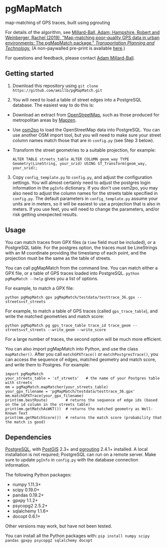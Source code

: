 # pgMapMatch
map-matching of GPS traces, built using pgrouting

For details of the algorithm, see [Millard-Ball, Adam; Hampshire, Robert and Weinberger, Rachel (2019), "Map-matching poor-quality GPS data in urban environments: The pgMapMatch package." *Transportation Planning and Technology.*](https://doi.org/10.1080/03081060.2019.1622249) (A non-paywalled pre-print is available [here](https://people.ucsc.edu/~adammb/publications.html).)

For questions and feedback, please contact [Adam Millard-Ball](https://people.ucsc.edu/~adammb/).

## Getting started ##
1. Download this repository using `git clone https://github.com/amillb/pgMapMatch.git`

2. You will need to load a table of street edges into a PostgreSQL database. The easiest way to do this is:
  * Download an extract from [OpenStreetMap](http://www.openstreetmap.org/), such as those produced for metropolitan areas by [Mapzen](https://mapzen.com/data/metro-extracts/).
  * Use [osm2po](http://osm2po.de) to load the OpenStreetMap data into PostgreSQL. You can use another OSM import tool, but you will need to make sure your street column names match those that are in `config.py` (see Step 3 below).
  * Transform the street geometries to a suitable projection, for example: 

     `ALTER TABLE streets_table ALTER COLUMN geom_way TYPE Geometry(LineString, your_srid) USING ST_Transform(geom_way, your_srid);` 

3. Copy `config_template.py` to `config.py`, and adjust the configuration settings. You will almost certainly need to adjust the postgres login information in the `pgInfo` dictionary. If you don't use osm2po, you may also need to adjust the column names for the streets table specified in `config.py`. The default parameters in `config_template.py` assume your units are in meters, so it will be easiest to use a projection that is also in meters. If you use feet, you will need to change the parameters, and/or risk getting unexpected results.

## Usage ##
You can match traces from GPX files (a `time` field must be included), or a PostgreSQL table. For the postgres option, the traces must be LineStrings with an M coordinate providing the timestamp of each point, and the projection must be the same as the table of streets.

You can call pgMapMatch from the command line. You can match either a GPX file, or a table of GPS traces loaded into PostgreSQL. `python pgMapMatch --help` gives you a list of options. 

For example, to match a GPX file:
```
python pgMapMatch gpx pgMapMatch/testdata/testtrace_36.gpx --streets=sf_streets
```

For example, to match a table of GPS traces (called `gps_trace_table`), and write the matched geometries and match score:
```
python pgMapMatch pg gps_trace_table trace_id trace_geom --streets=sf_streets --write_geom --write_score
```

For a large number of traces, the second option will be much more efficient.

You can also import pgMapMatch into Python, and use the class `mapMatcher()`. After you call `matchGPXTrace()` or `matchPostgresTrace()`, you can access the sequence of edges, matched geometry and match score, and write them to Postgres. For example:
```
import pgMapMatch
your_streets_table = 'sf_streets'   # the name of your Postgres table with streets
mm = pgMapMatch.mapMatcher(your_streets_table)
your_gpx_filename = 'pgMapMatch/testdata/testtrace_36.gpx'
mm.matchGPXTrace(your_gpx_filename)
print(mm.bestRoute)        # returns the sequence of edge ids (based on the id column in the streets table)
print(mm.getMatchAsWKT())  # returns the matched geometry as Well-Known Text
print(mm.getMatchScore())  # returns the match score (probability that the match is good)
```

## Dependencies ##

[PostgreSQL](https://www.postgresql.org/download/), with [PostGIS](https://postgis.net/install/) 2.3+ and [pgrouting](http://pgrouting.org/download.html) 2.4.1+ installed. A local installation is not required; PostgreSQL can run on a remote server. Make sure to update `pgInfo` in `config.py` with the database connection information.

The following Python packages:  
* numpy 1.11.3+  
* scipy 0.19.0+
* pandas 0.19.2+  
* gpxpy 1.1.2+  
* psycopg2 2.5.2+  
* sqlalchemy 1.1.6+  
* docopt 0.6.1+  

Other versions may work, but have not been tested.

You can install all the Python packages with:
`pip install numpy scipy pandas gpxpy psycopg2 sqlalchemy docopt`
